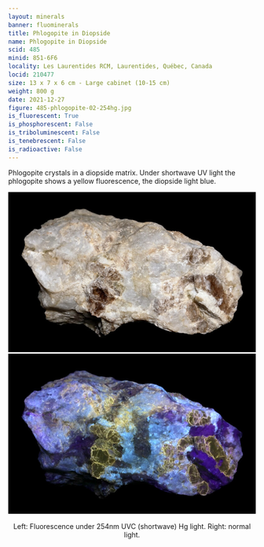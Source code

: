 ```yaml
---
layout: minerals
banner: fluominerals
title: Phlogopite in Diopside
name: Phlogopite in Diopside
scid: 485
minid: 851-6F6
locality: Les Laurentides RCM, Laurentides, Québec, Canada
locid: 210477
size: 13 x 7 x 6 cm - Large cabinet (10-15 cm)
weight: 800 g
date: 2021-12-27
figure: 485-phlogopite-02-254hg.jpg
is_fluorescent: True
is_phosphorescent: False
is_triboluminescent: False
is_tenebrescent: False
is_radioactive: False
---
```

Phlogopite crystals in a diopside matrix. Under shortwave UV light the phlogopite shows a yellow fluorescence, the diopside light blue.

<figure style='text-align:center; margin:0 auto; width:100%;'>
 <div class='image-slider'>
  <img src='/img/minerals/485-phlogopite-01-visible.jpg'>
  <div class='image-slider-image'>
   <img src='/img/minerals/485-phlogopite-02-254hg.jpg'>
   <div class='image-slider-dot'></div>
  </div>
 </div>
 <figcaption style='padding:1em 0 2em'>Left: Fluorescence under 254nm UVC (shortwave) Hg light. Right: normal light.</figcaption>
</figure>

